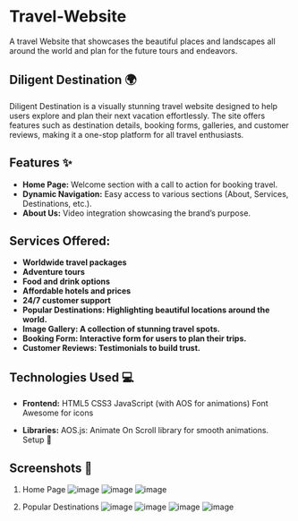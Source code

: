 # Travel-Website
A travel Website that showcases the beautiful places and landscapes all around the world and plan for the future tours and endeavors.

## Diligent Destination 🌍

Diligent Destination is a visually stunning travel website designed to help users explore and plan their next vacation effortlessly. The site offers features such as destination details, booking forms, galleries, and customer reviews, making it a one-stop platform for all travel enthusiasts.

## Features ✨
- **Home Page:** Welcome section with a call to action for booking travel.
- **Dynamic Navigation:** Easy access to various sections (About, Services, Destinations, etc.).
- **About Us:** Video integration showcasing the brand’s purpose.
  
## Services Offered:
- **Worldwide travel packages**
- **Adventure tours**
- **Food and drink options**
- **Affordable hotels and prices**
- **24/7 customer support**
- **Popular Destinations: Highlighting beautiful locations around the world.**
- **Image Gallery: A collection of stunning travel spots.**
- **Booking Form: Interactive form for users to plan their trips.**
- **Customer Reviews: Testimonials to build trust.**


## Technologies Used 💻
- **Frontend:**
HTML5
CSS3
JavaScript (with AOS for animations)
Font Awesome for icons

- **Libraries:**
AOS.js: Animate On Scroll library for smooth animations.
Setup 🚀

## Screenshots 📸

1. Home Page
   ![image](https://github.com/user-attachments/assets/9285ebb7-72c6-40ed-b649-73f00d112b1f)
   ![image](https://github.com/user-attachments/assets/9debcf84-6753-4b94-8271-1ad9be63a252)
   ![image](https://github.com/user-attachments/assets/43d2e3eb-fe34-445c-b892-cb8be088bcf7)

2. Popular Destinations
   ![image](https://github.com/user-attachments/assets/68e92f9c-c51f-4bd3-9c42-dc48c1e14115)
   ![image](https://github.com/user-attachments/assets/4ff49c79-4f39-472a-a8ec-5c6b98803464)
   ![image](https://github.com/user-attachments/assets/cc765e7f-5d3f-45a4-bc80-37f8d6be4146)
   ![image](https://github.com/user-attachments/assets/709a6077-1c93-4f94-a26e-7c21dafb17d2)



